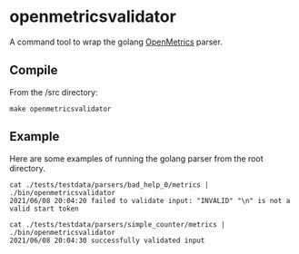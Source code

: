 # openmetricsvalidator

A command tool to wrap the golang [OpenMetrics](https://github.com/prometheus/prometheus/blob/39d79c3cfb86c47d6bc06a9e9317af582f1833bb/pkg/textparse/openmetricsparse.go#L102) parser.

## Compile

From the /src directory:

```
make openmetricsvalidator
```

## Example

Here are some examples of running the golang parser from the root directory.

```
cat ./tests/testdata/parsers/bad_help_0/metrics | ./bin/openmetricsvalidator
2021/06/08 20:04:20 failed to validate input: "INVALID" "\n" is not a valid start token

cat ./tests/testdata/parsers/simple_counter/metrics | ./bin/openmetricsvalidator
2021/06/08 20:04:30 successfully validated input
```
